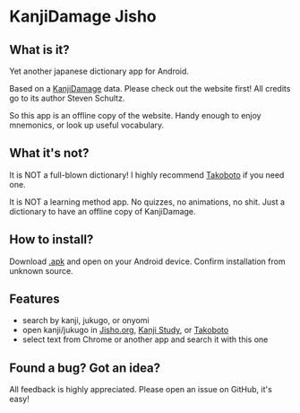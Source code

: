 # KanjiDamage Jisho
## What is it?

Yet another japanese dictionary app for Android.

Based on a [KanjiDamage](http://www.kanjidamage.com) data. 
Please check out the website first! All credits go to its author Steven Schultz.

So this app is an offline copy of the website. Handy enough to enjoy mnemonics, or look up useful vocabulary.

## What it's not?

It is NOT a full-blown dictionary! I highly recommend [Takoboto](https://play.google.com/store/apps/details?id=jp.takoboto&hl=en) if you need one.

It is NOT a learning method app. No quizzes, no animations, no shit. Just a dictionary to have an offline copy of KanjiDamage.

## How to install?

Download [.apk](https://github.com/jhspetersson/KanjiDamageApp/releases/download/2019-05-05/KanjiDamage.apk) and open on your Android device. 
Confirm installation from unknown source.

## Features

* search by kanji, jukugo, or onyomi
* open kanji/jukugo in [Jisho.org](https://jisho.org/), [Kanji Study](https://play.google.com/store/apps/details?id=com.mindtwisted.kanjistudy&hl=en), or [Takoboto](https://play.google.com/store/apps/details?id=jp.takoboto&hl=en)
* select text from Chrome or another app and search it with this one

## Found a bug? Got an idea?

All feedback is highly appreciated. Please open an issue on GitHub, it's easy!
